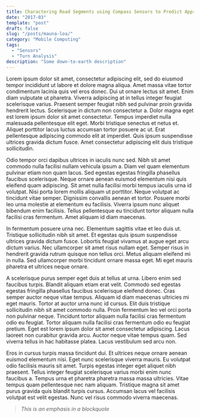 ```yaml
---
title: Charactering Road Segments using Compass Sensors to Predict Approaching Bus Stops
date: "2017-03"
template: "post"
draft: false
slug: "/posts/mauna-loa/"
category: "Mobile Computing"
tags:
  - "Sensors"
  - "Turn Analysis"
description: "Some down-to-earth description"
---
```


Lorem ipsum dolor sit amet, consectetur adipiscing elit, sed do eiusmod tempor incididunt ut labore et dolore magna aliqua. Amet massa vitae tortor condimentum lacinia quis vel eros donec. Dui ut ornare lectus sit amet. Enim diam vulputate ut pharetra. Viverra adipiscing at in tellus integer feugiat scelerisque varius. Praesent semper feugiat nibh sed pulvinar proin gravida hendrerit lectus. Scelerisque in dictum non consectetur a. Dolor magna eget est lorem ipsum dolor sit amet consectetur. Tempus imperdiet nulla malesuada pellentesque elit eget. Morbi tristique senectus et netus et. Aliquet porttitor lacus luctus accumsan tortor posuere ac ut. Erat pellentesque adipiscing commodo elit at imperdiet. Quis ipsum suspendisse ultrices gravida dictum fusce. Amet consectetur adipiscing elit duis tristique sollicitudin.

Odio tempor orci dapibus ultrices in iaculis nunc sed. Nibh sit amet commodo nulla facilisi nullam vehicula ipsum a. Diam vel quam elementum pulvinar etiam non quam lacus. Sed egestas egestas fringilla phasellus faucibus scelerisque. Neque ornare aenean euismod elementum nisi quis eleifend quam adipiscing. Sit amet nulla facilisi morbi tempus iaculis urna id volutpat. Nisi porta lorem mollis aliquam ut porttitor. Neque volutpat ac tincidunt vitae semper. Dignissim convallis aenean et tortor. Posuere morbi leo urna molestie at elementum eu facilisis. Viverra ipsum nunc aliquet bibendum enim facilisis. Tellus pellentesque eu tincidunt tortor aliquam nulla facilisi cras fermentum. Amet aliquam id diam maecenas.

In fermentum posuere urna nec. Elementum sagittis vitae et leo duis ut. Tristique sollicitudin nibh sit amet. Et egestas quis ipsum suspendisse ultrices gravida dictum fusce. Lobortis feugiat vivamus at augue eget arcu dictum varius. Nec ullamcorper sit amet risus nullam eget. Semper risus in hendrerit gravida rutrum quisque non tellus orci. Metus aliquam eleifend mi in nulla. Sed ullamcorper morbi tincidunt ornare massa eget. Mi eget mauris pharetra et ultrices neque ornare.

A scelerisque purus semper eget duis at tellus at urna. Libero enim sed faucibus turpis. Blandit aliquam etiam erat velit. Commodo sed egestas egestas fringilla phasellus faucibus scelerisque eleifend donec. Cras semper auctor neque vitae tempus. Aliquam id diam maecenas ultricies mi eget mauris. Tortor at auctor urna nunc id cursus. Elit duis tristique sollicitudin nibh sit amet commodo nulla. Proin fermentum leo vel orci porta non pulvinar neque. Tincidunt tortor aliquam nulla facilisi cras fermentum odio eu feugiat. Tortor aliquam nulla facilisi cras fermentum odio eu feugiat pretium. Eget est lorem ipsum dolor sit amet consectetur adipiscing. Lacus laoreet non curabitur gravida arcu. Auctor neque vitae tempus quam. Sed viverra tellus in hac habitasse platea. Lacus vestibulum sed arcu non.

Eros in cursus turpis massa tincidunt dui. Et ultrices neque ornare aenean euismod elementum nisi. Eget nunc scelerisque viverra mauris. Eu volutpat odio facilisis mauris sit amet. Turpis egestas integer eget aliquet nibh praesent. Tellus integer feugiat scelerisque varius morbi enim nunc faucibus a. Tempus urna et pharetra pharetra massa massa ultricies. Vitae tempus quam pellentesque nec nam aliquam. Tristique magna sit amet purus gravida quis blandit turpis cursus. Accumsan lacus vel facilisis volutpat est velit egestas. Nunc vel risus commodo viverra maecenas.

> *This is an emphasis in a blockquote*